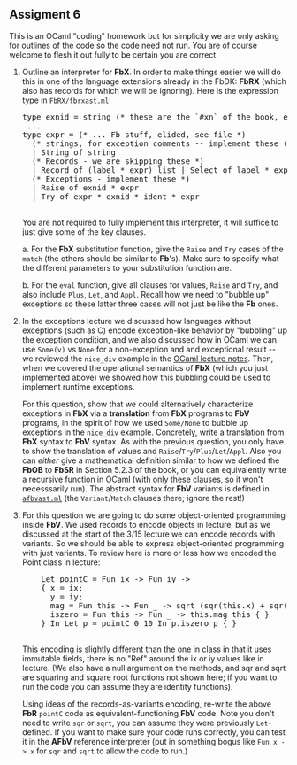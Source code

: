 ## Assigment 6

This is an OCaml "coding" homework but for simplicity we are only asking for outlines of the code so the code need not run.  You are of course welcome to flesh it out fully to be certain you are correct.

1.  Outline an interpreter for **FbX**. In order to make things easier we will do this in one of the language extensions already in the FbDK: **FbRX** (which also has records for which we will be ignoring). Here is the expression type in [`FbRX/fbrxast.ml`](http://pl.cs.jhu.edu/pl/book/dist/fbdk/FbRX/fbrxast.ml):

    <pre>type exnid = string (* these are the `#xn` of the book, exception identifiers *)
     ...
    type expr = (* ... Fb stuff, elided, see file *)
      (* strings, for exception comments -- implement these (hint: there are no string operations so it is trivial) *)
      | String of string
      (* Records - we are skipping these *)
      | Record of (label * expr) list | Select of label * expr | Append of expr * expr
      (* Exceptions - implement these *)
      | Raise of exnid * expr
      | Try of expr * exnid * ident * expr
      </pre>

    You are not required to fully implement this interpreter, it will suffice to just give some of the key clauses.
    
      a. For the **FbX** substitution function, give the `Raise` and `Try` cases of the `match`  (the others should be similar to **Fb**'s).  Make sure to specify what the different parameters to your substitution function are.

      b. For the `eval` function, give all clauses for values, `Raise` and `Try`, and also include `Plus`, `Let`, and `Appl`. Recall how we need to "bubble up" exceptions so these latter three cases will not just be like the **Fb** ones.
    
2.  In the exceptions lecture we discussed how languages without exceptions (such as C) encode exception-like behavior by "bubbling" up the exception condition, and we also discussed how in OCaml we can use `Some(v)` vs `None` for a non-exception and and exceptional result -- we reviewed the `nice_div` example in the [OCaml lecture notes](../ocaml/code/lecture.html).  Then, when we covered the operational semantics of **FbX** (which you just implemented above) we showed how this bubbling could be used to implement runtime exceptions.

    For this question, show that we could alternatively characterize exceptions in **FbX** via a **translation** from **FbX** programs to **FbV** programs, in the spirit of how we used `Some/None` to bubble up exceptions in the `nice_div` example.  Concretely, write a translation from **FbX** syntax to **FbV** syntax.  As with the previous question, you only have to show the translation of values and `Raise`/`Try`/`Plus`/`Let`/`Appl`.  Also you can *either* give a mathematical definition similar to how we defined the **FbOB** to **FbSR** in Section 5.2.3 of the book, or you can equivalently write a recursive function in OCaml (with only these clauses, so it won't necesssarily run).  The abstract syntax for **FbV** variants is defined in [`afbvast.ml`](http://pl.cs.jhu.edu/pl/book/dist/fbdk/AFbV/afbvast.ml) (the `Variant`/`Match` clauses there; ignore the rest!)

3.  For this question we are going to do some object-oriented programming inside **FbV**. We used records to encode objects in lecture, but as we discussed at the start of the 3/15 lecture we can encode records with variants.  So we should be able to express object-oriented programming with just variants.  To review here is more or less how we encoded the Point class in lecture:

    <pre>    Let pointC = Fun ix -> Fun iy ->
        { x = ix;
          y = iy;
          mag = Fun this -> Fun _ -> sqrt (sqr(this.x) + sqr(this.y));
          iszero = Fun this -> Fun _ -> this.mag this { }
        } In Let p = pointC 0 10 In p.iszero p { }
      </pre>

    This encoding is slightly different than the one in class in that it uses immutable fields, there is no "Ref" around the ix or iy values like in lecture. (We also have a null argument on the methods, and sqr and sqrt are squaring and square root functions not shown here; if you want to run the code you can assume they are identity functions).

    Using ideas of the records-as-variants encoding, re-write the above **FbR** `pointC` code as equivalent-functioning **FbV** code.  Note you don't need to write `sqr` or `sqrt`, you can assume they were previously `Let`-defined. If you want to make sure your code runs correctly, you can test it in the **AFbV** reference interpreter (put in something bogus like `Fun x -> x` for `sqr` and `sqrt` to allow the code to run.)

